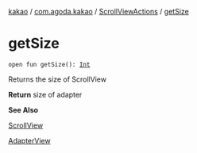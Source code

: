 [kakao](../../index.md) / [com.agoda.kakao](../index.md) / [ScrollViewActions](index.md) / [getSize](./get-size.md)

# getSize

`open fun getSize(): `[`Int`](https://kotlinlang.org/api/latest/jvm/stdlib/kotlin/-int/index.html)

Returns the size of ScrollView

**Return**
size of adapter

**See Also**

[ScrollView](https://developer.android.com/reference/android/widget/ScrollView.html)

[AdapterView](https://developer.android.com/reference/android/widget/AdapterView.html)

